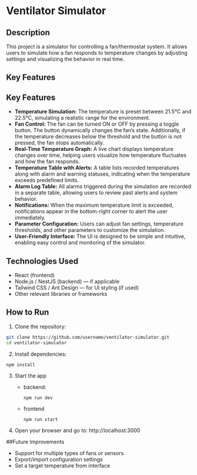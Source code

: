 # Ventilator Simulator

## Description

This project is a simulator for controlling a fan/thermostat system. It allows users to simulate how a fan responds to temperature changes by adjusting settings and visualizing the behavior in real time.

## Key Features

## Key Features

- **Temperature Simulation:** The temperature is preset between 21.5°C and 22.5°C, simulating a realistic range for the environment.
- **Fan Control:** The fan can be turned ON or OFF by pressing a toggle button. The button dynamically changes the fan’s state. Additionally, if the temperature decreases below the threshold and the button is not pressed, the fan stops automatically.
- **Real-Time Temperature Graph:** A live chart displays temperature changes over time, helping users visualize how temperature fluctuates and how the fan responds.
- **Temperature Table with Alerts:** A table lists recorded temperatures along with alarm and warning statuses, indicating when the temperature exceeds predefined limits.
- **Alarm Log Table:** All alarms triggered during the simulation are recorded in a separate table, allowing users to review past alerts and system behavior.
- **Notifications:** When the maximum temperature limit is exceeded, notifications appear in the bottom-right corner to alert the user immediately.
- **Parameter Configuration:** Users can adjust fan settings, temperature thresholds, and other parameters to customize the simulation.
- **User-Friendly Interface:** The UI is designed to be simple and intuitive, enabling easy control and monitoring of the simulator.

## Technologies Used

- React (frontend)
- Node.js / NestJS (backend) — if applicable
- Tailwind CSS / Ant Design — for UI styling (if used)
- Other relevant libraries or frameworks

## How to Run

1. Clone the repository:

```bash
git clone https://github.com/username/ventilator-simulator.git
cd ventilator-simulator
```

2. Install dependencies:

```
npm install
```

3. Start the app
   
   - backend:
     ```
     npm run dev
     ```
   - frontend
     ```
     npm run start
     ```
     
4. Open your browser and go to: http://localhost:3000

##Future Improvements

- Support for multiple types of fans or sensors
- Export/import configuration settings
- Set a target temperature from interface


